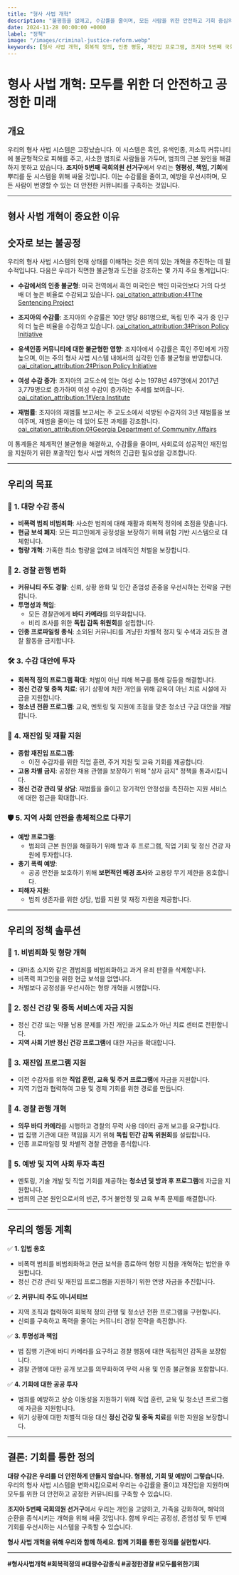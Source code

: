 ```yaml
---
title: "형사 사법 개혁"
description: "불평등을 없애고, 수감률을 줄이며, 모든 사람을 위한 안전하고 기회 중심의 커뮤니티를 구축하기 위해 우리의 사법 시스템을 변화시키는 것."
date: 2024-11-28 00:00:00 +0000
label: "정책"
image: "/images/criminal-justice-reform.webp"
keywords: [형사 사법 개혁, 회복적 정의, 인종 평등, 재진입 프로그램, 조지아 5번째 국회의원 선거구, 경찰 개혁, 수감 대안, 정신 건강 지원, 직업 훈련, 공정한 형량, 지역 사회 안전]
---
```


# 형사 사법 개혁: 모두를 위한 더 안전하고 공정한 미래

## 개요

우리의 형사 사법 시스템은 고장났습니다. 이 시스템은 흑인, 유색인종, 저소득 커뮤니티에 불균형적으로 피해를 주고, 사소한 범죄로 사람들을 가두며, 범죄의 근본 원인을 해결하지 못하고 있습니다. **조지아 5번째 국회의원 선거구**에서 우리는 **형평성, 책임, 기회**에 뿌리를 둔 시스템을 위해 싸울 것입니다. 이는 수감률을 줄이고, 예방을 우선시하며, 모든 사람이 번영할 수 있는 더 안전한 커뮤니티를 구축하는 것입니다.

---

## **형사 사법 개혁이 중요한 이유**

## 숫자로 보는 불공정

우리의 형사 사법 시스템의 현재 상태를 이해하는 것은 의미 있는 개혁을 추진하는 데 필수적입니다. 다음은 우리가 직면한 불균형과 도전을 강조하는 몇 가지 주요 통계입니다:

- **수감에서의 인종 불균형**: 미국 전역에서 흑인 미국인은 백인 미국인보다 거의 다섯 배 더 높은 비율로 수감되고 있습니다. [oai_citation_attribution:4‡The Sentencing Project](https://www.sentencingproject.org/reports/the-color-of-justice-racial-and-ethnic-disparity-in-state-prisons-the-sentencing-project/)

- **조지아의 수감률**: 조지아의 수감률은 10만 명당 881명으로, 독립 민주 국가 중 인구의 더 높은 비율을 수감하고 있습니다. [oai_citation_attribution:3‡Prison Policy Initiative](https://www.prisonpolicy.org/profiles/GA.html)

- **유색인종 커뮤니티에 대한 불균형한 영향**: 조지아에서 수감률은 흑인 주민에게 가장 높으며, 이는 주의 형사 사법 시스템 내에서의 심각한 인종 불균형을 반영합니다. [oai_citation_attribution:2‡Prison Policy Initiative](https://www.prisonpolicy.org/graphs/rates2021/GA_Rates_2021.html)

- **여성 수감 증가**: 조지아의 교도소에 있는 여성 수는 1978년 497명에서 2017년 3,779명으로 증가하여 여성 수감이 증가하는 추세를 보여줍니다. [oai_citation_attribution:1‡Vera Institute](https://vera-institute.files.svdcdn.com/production/downloads/pdfdownloads/state-incarceration-trends-georgia.pdf)

- **재범률**: 조지아의 재범률 보고서는 주 교도소에서 석방된 수감자의 3년 재범률을 보여주며, 재범을 줄이는 데 있어 도전 과제를 강조합니다. [oai_citation_attribution:0‡Georgia Department of Community Affairs](https://gdc.georgia.gov/organization/about-gdc/agency-activity/research-and-reports/standing-reports/statistical-trends)

이 통계들은 체계적인 불균형을 해결하고, 수감률을 줄이며, 사회로의 성공적인 재진입을 지원하기 위한 포괄적인 형사 사법 개혁의 긴급한 필요성을 강조합니다.

---

## 우리의 목표

### 🛑 **1. 대량 수감 종식**
- **비폭력 범죄 비범죄화**: 사소한 범죄에 대해 재활과 회복적 정의에 초점을 맞춥니다.
- **현금 보석 폐지**: 모든 피고인에게 공정성을 보장하기 위해 위험 기반 시스템으로 대체합니다.
- **형량 개혁**: 가혹한 최소 형량을 없애고 비례적인 처벌을 보장합니다.

### 🤝 **2. 경찰 관행 변화**
- **커뮤니티 주도 경찰**: 신뢰, 상황 완화 및 인간 존엄성 존중을 우선시하는 전략을 구현합니다.
- **투명성과 책임**:
  - 모든 경찰관에게 **바디 카메라**를 의무화합니다.
  - 비리 조사를 위한 **독립 감독 위원회**를 설립합니다.
- **인종 프로파일링 종식**: 소외된 커뮤니티를 겨냥한 차별적 정지 및 수색과 과도한 경찰 활동을 금지합니다.

### 🛠️ **3. 수감 대안에 투자**
- **회복적 정의 프로그램 확대**: 처벌이 아닌 피해 복구를 통해 갈등을 해결합니다.
- **정신 건강 및 중독 치료**: 위기 상황에 처한 개인을 위해 감옥이 아닌 치료 시설에 자금을 지원합니다.
- **청소년 전환 프로그램**: 교육, 멘토링 및 지원에 초점을 맞춘 청소년 구금 대안을 개발합니다.

### 🌟 **4. 재진입 및 재활 지원**
- **종합 재진입 프로그램**:
  - 이전 수감자를 위한 직업 훈련, 주거 지원 및 교육 기회를 제공합니다.
- **고용 차별 금지**: 공정한 채용 관행을 보장하기 위해 "상자 금지" 정책을 통과시킵니다.
- **정신 건강 관리 및 상담**: 재범률을 줄이고 장기적인 안정성을 촉진하는 지원 서비스에 대한 접근을 확대합니다.

### 🛡️ **5. 지역 사회 안전을 총체적으로 다루기**
- **예방 프로그램**:
  - 범죄의 근본 원인을 해결하기 위해 방과 후 프로그램, 직업 기회 및 정신 건강 자원에 투자합니다.
- **총기 폭력 예방**:
  - 공공 안전을 보호하기 위해 **보편적인 배경 조사**와 고용량 무기 제한을 옹호합니다.
- **피해자 지원**:
  - 범죄 생존자를 위한 상담, 법률 지원 및 재정 자원을 제공합니다.

---

## **우리의 정책 솔루션**

### 🔷 **1. 비범죄화 및 형량 개혁**
- 대마초 소지와 같은 경범죄를 비범죄화하고 과거 유죄 판결을 삭제합니다.
- 비폭력 피고인을 위한 현금 보석을 없앱니다.
- 처벌보다 공정성을 우선시하는 형량 개혁을 시행합니다.

### 🔷 **2. 정신 건강 및 중독 서비스에 자금 지원**
- 정신 건강 또는 약물 남용 문제를 가진 개인을 교도소가 아닌 치료 센터로 전환합니다.
- **지역 사회 기반 정신 건강 프로그램**에 대한 자금을 확대합니다.

### 🔷 **3. 재진입 프로그램 지원**
- 이전 수감자를 위한 **직업 훈련, 교육 및 주거 프로그램**에 자금을 지원합니다.
- 지역 기업과 협력하여 고용 및 경제 기회를 위한 경로를 만듭니다.

### 🔷 **4. 경찰 관행 개혁**
- **의무 바디 카메라**를 시행하고 경찰의 무력 사용 데이터 공개 보고를 요구합니다.
- 법 집행 기관에 대한 책임을 지기 위해 **독립 민간 감독 위원회**를 설립합니다.
- 인종 프로파일링 및 차별적 경찰 관행을 종식합니다.

### 🔷 **5. 예방 및 지역 사회 투자 촉진**
- 멘토링, 기술 개발 및 직업 기회를 제공하는 **청소년 및 방과 후 프로그램**에 자금을 지원합니다.
- 범죄의 근본 원인으로서의 빈곤, 주거 불안정 및 교육 부족 문제를 해결합니다.

---

## **우리의 행동 계획**

✅ **1. 입법 옹호**
- 비폭력 범죄를 비범죄화하고 현금 보석을 종료하며 형량 지침을 개혁하는 법안을 후원합니다.
- 정신 건강 관리 및 재진입 프로그램을 지원하기 위한 연방 자금을 추진합니다.

✅ **2. 커뮤니티 주도 이니셔티브**
- 지역 조직과 협력하여 회복적 정의 관행 및 청소년 전환 프로그램을 구현합니다.
- 신뢰를 구축하고 폭력을 줄이는 커뮤니티 경찰 전략을 촉진합니다.

✅ **3. 투명성과 책임**
- 법 집행 기관에 바디 카메라를 요구하고 경찰 행동에 대한 독립적인 감독을 보장합니다.
- 경찰 관행에 대한 공개 보고를 의무화하여 무력 사용 및 인종 불균형을 포함합니다.

✅ **4. 기회에 대한 공공 투자**
- 범죄를 예방하고 상승 이동성을 지원하기 위해 직업 훈련, 교육 및 청소년 프로그램에 자금을 지원합니다.
- 위기 상황에 대한 처벌적 대응 대신 **정신 건강 및 중독 치료**를 위한 자원을 보장합니다.

---

## 결론: 기회를 통한 정의

**대량 수감은 우리를 더 안전하게 만들지 않습니다. 형평성, 기회 및 예방이 그렇습니다.** 우리의 형사 사법 시스템을 변화시킴으로써 우리는 수감률을 줄이고 재진입을 지원하며 모두를 위한 더 안전하고 공정한 커뮤니티를 구축할 수 있습니다.

**조지아 5번째 국회의원 선거구**에서 우리는 개인을 고양하고, 가족을 강화하며, 해악의 순환을 종식시키는 개혁을 위해 싸울 것입니다. 함께 우리는 공정성, 존엄성 및 두 번째 기회를 우선시하는 시스템을 구축할 수 있습니다.

**형사 사법 개혁을 위해 우리와 함께 하세요. 함께 기회를 통한 정의를 실현합시다.**

---

**#형사사법개혁 #회복적정의 #대량수감종식 #공정한경찰 #모두를위한기회**